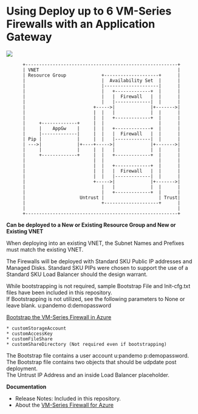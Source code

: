 # Using Deploy up to 6 VM-Series Firewalls with an Application Gateway

[<img src="http://azuredeploy.net/deploybutton.png"/>](https://portal.azure.com/#create/Microsoft.Template/uri/https%3A%2F%2Fraw.githubusercontent.com%2Fjasonmeurer%2Fazure-appgw-2fw%2Fmaster%2Fazuredeploy.json)


          +--------------------------------------------------------+
          | VNET                                                   |
          | Resource Group             +--------------------+      |
          |                            |  Availability Set  |      |
          |                            |--------------------|      |
          |                            |   +-------------+  |      |
          |                            |   |  Firewall   |  |      |
          |                            |   |-------------|  |      |
          |                         +----->|             |+------->|
          |                         |  |   |             |  |      |
          |                         |  |   +-------------+  |      |
          |     +-------------+     |  |                    |      |
          |     |    AppGw    |     |  |   +-------------+  |      |
          |     |-------------|     |  |   |  Firewall   |  |      |
          | Pip |             |     |  |   |-------------|  |      |
          | --->|             |+----+----->|             |+------->|
          |     |             |     |  |   |             |  |      |
          |     +-------------+     |  |   +-------------+  |      |
          |                         |  |                    |      |
          |                         |  |   +-------------+  |      |
          |                         |  |   |  Firewall   |  |      |
          |                         |  |   |-------------|  |      |
          |                         +----->|             |+------->|
          |                            |   |             |  |      |
          |                            |   +-------------+  |      |
          |                    Untrust |                    | Trust|
          |                            +--------------------+      |
          |                                                        |
          +--------------------------------------------------------+

**Can be deployed to a New or Existing Resource Group and New or Existing VNET**

When deploying into an existing VNET, the Subnet Names and Prefixes must match the existing VNET.

The Firewalls will be deployed with Standard SKU Public IP addresses and Managed Disks.  Standard SKU PIPs were chosen to support the use of a Standard SKU Load Balancer should the design warrant.

While bootstrapping is not required, sample Bootstrap File and Init-cfg.txt files have been included in this repository.  
If Bootstrapping is not utilized, see the following parameters to None or leave blank.
u:pandemo d:demopassword

[Bootstrap the VM-Series Firewall in Azure](https://www.paloaltonetworks.com/documentation/81/virtualization/virtualization/bootstrap-the-vm-series-firewall/bootstrap-the-vm-series-firewall-in-azure)

	* customStorageAccount
	* customAccessKey
	* customFileShare
	* customShareDirectory (Not required even if bootstrapping)

The Bootstrap file contains a user account u:pandemo p:demopassword.  
The Bootstrap file contains two objects that should be udpdate post deployment.  
	The Untrust IP Address and an inside Load Balancer placeholder.

**Documentation**
* Release Notes: Included in this repository.
* About the [VM-Series Firewall for Azure](https://azure.paloaltonetworks.com)

